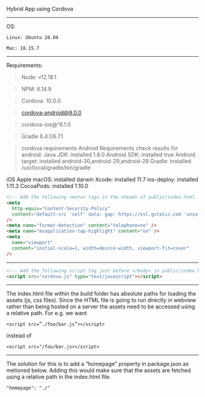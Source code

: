 Hybrid App using Cordova

---

OS:

    Linux: Ubuntu 20.04

    Mac: 10.15.7

---

Requirements:

> Node: v12.18.1

> NPM: 6.14.9

> Cordova: 10.0.0

> cordova-android@9.0.0

> cordova-ios@^6.1.0

> Gradle 6.4.1/6.7.1

> cordova requirements 
  Android
    Requirements check results for android:
    Java JDK: installed 1.8.0
    Android SDK: installed true
    Android target: installed android-30,android-29,android-28
    Gradle: installed /usr/local/gradle/bin/gradle

  iOS
    Apple macOS: installed darwin
    Xcode: installed 11.7
    ios-deploy: installed 1.11.3
    CocoaPods: installed 1.10.0

```html
<!-- Add the following <meta> tags in the <head> of public/index.html. -->
<meta
  http-equiv="Content-Security-Policy"
  content="default-src 'self' data: gap: https://ssl.gstatic.com 'unsafe-eval' 'unsafe-inline'; style-src 'self' 'unsafe-inline'; media-src *; img-src 'self' data: content:;"
/>
<meta name="format-detection" content="telephone=no" />
<meta name="msapplication-tap-highlight" content="no" />
<meta
  name="viewport"
  content="initial-scale=1, width=device-width, viewport-fit=cover"
/>
```

---

```html
<!-- Add the following script tag just before </body> in public/index.html -->
<script src="cordova.js" type="text/javascript"></script>
```

---

The index.html file within the build folder has absolute paths for loading the assets (js, css files). Since the HTML file is going to run directly in webview rather than being hosted on a server the assets need to be accessed using a relative path. For e.g. we want

`<script src=”./foo/bar.js”></script>`

instead of

`<script src="/foo/bar.js></script>`

---

The solution for this is to add a “homepage” property in package.json as metioned below. Adding this would make sure that the assets are fetched using a relative path in the index.html file.

```
"homepage": "./"
```
